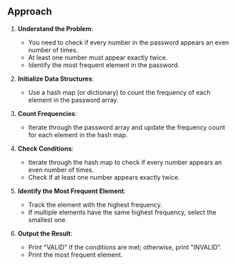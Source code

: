## Approach

1. **Understand the Problem**:
   - You need to check if every number in the password appears an even number of times.
   - At least one number must appear exactly twice.
   - Identify the most frequent element in the password.

2. **Initialize Data Structures**:
   - Use a hash map (or dictionary) to count the frequency of each element in the password array.

3. **Count Frequencies**:
   - Iterate through the password array and update the frequency count for each element in the hash map.

4. **Check Conditions**:
   - Iterate through the hash map to check if every number appears an even number of times.
   - Check if at least one number appears exactly twice.

5. **Identify the Most Frequent Element**:
   - Track the element with the highest frequency.
   - If multiple elements have the same highest frequency, select the smallest one.

6. **Output the Result**:
   - Print "VALID" if the conditions are met; otherwise, print "INVALID".
   - Print the most frequent element.